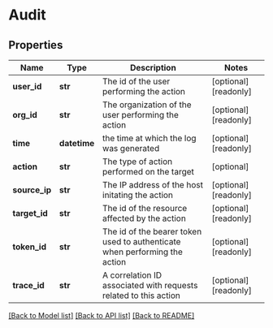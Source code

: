 # Audit

## Properties
Name | Type | Description | Notes
------------ | ------------- | ------------- | -------------
**user_id** | **str** | The id of the user performing the action | [optional] [readonly] 
**org_id** | **str** | The organization of the user performing the action | [optional] [readonly] 
**time** | **datetime** | the time at which the log was generated | [optional] [readonly] 
**action** | **str** | The type of action performed on the target | [optional] 
**source_ip** | **str** | The IP address of the host initating the action | [optional] [readonly] 
**target_id** | **str** | The id of the resource affected by the action | [optional] [readonly] 
**token_id** | **str** | The id of the bearer token used to authenticate when performing the action | [optional] [readonly] 
**trace_id** | **str** | A correlation ID associated with requests related to this action | [optional] [readonly] 

[[Back to Model list]](../README.md#documentation-for-models) [[Back to API list]](../README.md#documentation-for-api-endpoints) [[Back to README]](../README.md)


